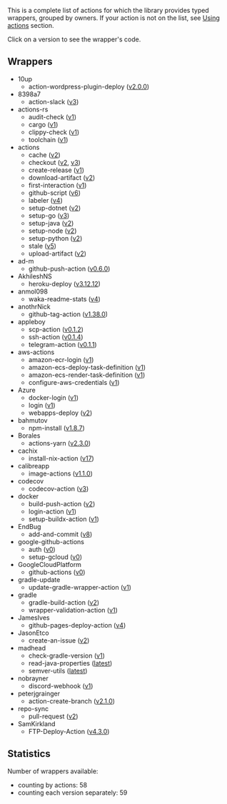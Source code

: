 This is a complete list of actions for which the library provides typed wrappers, grouped by owners. If your
action is not on the list, see [Using actions](user-guide/using-actions.md) section.

Click on a version to see the wrapper's code.

## Wrappers

* 10up
    * action-wordpress-plugin-deploy ([v2.0.0](https://github.com/krzema12/github-actions-kotlin-dsl/tree/main/library/src/gen/kotlin/it/krzeminski/githubactions/actions/10up/ActionWordpressPluginDeployV2.kt))
* 8398a7
    * action-slack ([v3](https://github.com/krzema12/github-actions-kotlin-dsl/tree/main/library/src/gen/kotlin/it/krzeminski/githubactions/actions/8398a7/ActionSlackV3.kt))
* actions-rs
    * audit-check ([v1](https://github.com/krzema12/github-actions-kotlin-dsl/tree/main/library/src/gen/kotlin/it/krzeminski/githubactions/actions/actionsrs/AuditCheckV1.kt))
    * cargo ([v1](https://github.com/krzema12/github-actions-kotlin-dsl/tree/main/library/src/gen/kotlin/it/krzeminski/githubactions/actions/actionsrs/CargoV1.kt))
    * clippy-check ([v1](https://github.com/krzema12/github-actions-kotlin-dsl/tree/main/library/src/gen/kotlin/it/krzeminski/githubactions/actions/actionsrs/ClippyCheckV1.kt))
    * toolchain ([v1](https://github.com/krzema12/github-actions-kotlin-dsl/tree/main/library/src/gen/kotlin/it/krzeminski/githubactions/actions/actionsrs/ToolchainV1.kt))
* actions
    * cache ([v2](https://github.com/krzema12/github-actions-kotlin-dsl/tree/main/library/src/gen/kotlin/it/krzeminski/githubactions/actions/actions/CacheV2.kt))
    * checkout ([v2](https://github.com/krzema12/github-actions-kotlin-dsl/tree/main/library/src/gen/kotlin/it/krzeminski/githubactions/actions/actions/CheckoutV2.kt), [v3](https://github.com/krzema12/github-actions-kotlin-dsl/tree/main/library/src/gen/kotlin/it/krzeminski/githubactions/actions/actions/CheckoutV3.kt))
    * create-release ([v1](https://github.com/krzema12/github-actions-kotlin-dsl/tree/main/library/src/gen/kotlin/it/krzeminski/githubactions/actions/actions/CreateReleaseV1.kt))
    * download-artifact ([v2](https://github.com/krzema12/github-actions-kotlin-dsl/tree/main/library/src/gen/kotlin/it/krzeminski/githubactions/actions/actions/DownloadArtifactV2.kt))
    * first-interaction ([v1](https://github.com/krzema12/github-actions-kotlin-dsl/tree/main/library/src/gen/kotlin/it/krzeminski/githubactions/actions/actions/FirstInteractionV1.kt))
    * github-script ([v6](https://github.com/krzema12/github-actions-kotlin-dsl/tree/main/library/src/gen/kotlin/it/krzeminski/githubactions/actions/actions/GithubScriptV6.kt))
    * labeler ([v4](https://github.com/krzema12/github-actions-kotlin-dsl/tree/main/library/src/gen/kotlin/it/krzeminski/githubactions/actions/actions/LabelerV4.kt))
    * setup-dotnet ([v2](https://github.com/krzema12/github-actions-kotlin-dsl/tree/main/library/src/gen/kotlin/it/krzeminski/githubactions/actions/actions/SetupDotnetV2.kt))
    * setup-go ([v3](https://github.com/krzema12/github-actions-kotlin-dsl/tree/main/library/src/gen/kotlin/it/krzeminski/githubactions/actions/actions/SetupGoV3.kt))
    * setup-java ([v2](https://github.com/krzema12/github-actions-kotlin-dsl/tree/main/library/src/gen/kotlin/it/krzeminski/githubactions/actions/actions/SetupJavaV2.kt))
    * setup-node ([v2](https://github.com/krzema12/github-actions-kotlin-dsl/tree/main/library/src/gen/kotlin/it/krzeminski/githubactions/actions/actions/SetupNodeV2.kt))
    * setup-python ([v2](https://github.com/krzema12/github-actions-kotlin-dsl/tree/main/library/src/gen/kotlin/it/krzeminski/githubactions/actions/actions/SetupPythonV2.kt))
    * stale ([v5](https://github.com/krzema12/github-actions-kotlin-dsl/tree/main/library/src/gen/kotlin/it/krzeminski/githubactions/actions/actions/StaleV5.kt))
    * upload-artifact ([v2](https://github.com/krzema12/github-actions-kotlin-dsl/tree/main/library/src/gen/kotlin/it/krzeminski/githubactions/actions/actions/UploadArtifactV2.kt))
* ad-m
    * github-push-action ([v0.6.0](https://github.com/krzema12/github-actions-kotlin-dsl/tree/main/library/src/gen/kotlin/it/krzeminski/githubactions/actions/adm/GithubPushActionV0.kt))
* AkhileshNS
    * heroku-deploy ([v3.12.12](https://github.com/krzema12/github-actions-kotlin-dsl/tree/main/library/src/gen/kotlin/it/krzeminski/githubactions/actions/akhileshns/HerokuDeployV3.kt))
* anmol098
    * waka-readme-stats ([v4](https://github.com/krzema12/github-actions-kotlin-dsl/tree/main/library/src/gen/kotlin/it/krzeminski/githubactions/actions/anmol098/WakaReadmeStatsV4.kt))
* anothrNick
    * github-tag-action ([v1.38.0](https://github.com/krzema12/github-actions-kotlin-dsl/tree/main/library/src/gen/kotlin/it/krzeminski/githubactions/actions/anothrnick/GithubTagActionV1.kt))
* appleboy
    * scp-action ([v0.1.2](https://github.com/krzema12/github-actions-kotlin-dsl/tree/main/library/src/gen/kotlin/it/krzeminski/githubactions/actions/appleboy/ScpActionV0.kt))
    * ssh-action ([v0.1.4](https://github.com/krzema12/github-actions-kotlin-dsl/tree/main/library/src/gen/kotlin/it/krzeminski/githubactions/actions/appleboy/SshActionV0.kt))
    * telegram-action ([v0.1.1](https://github.com/krzema12/github-actions-kotlin-dsl/tree/main/library/src/gen/kotlin/it/krzeminski/githubactions/actions/appleboy/TelegramActionV0.kt))
* aws-actions
    * amazon-ecr-login ([v1](https://github.com/krzema12/github-actions-kotlin-dsl/tree/main/library/src/gen/kotlin/it/krzeminski/githubactions/actions/awsactions/AmazonEcrLoginV1.kt))
    * amazon-ecs-deploy-task-definition ([v1](https://github.com/krzema12/github-actions-kotlin-dsl/tree/main/library/src/gen/kotlin/it/krzeminski/githubactions/actions/awsactions/AmazonEcsDeployTaskDefinitionV1.kt))
    * amazon-ecs-render-task-definition ([v1](https://github.com/krzema12/github-actions-kotlin-dsl/tree/main/library/src/gen/kotlin/it/krzeminski/githubactions/actions/awsactions/AmazonEcsRenderTaskDefinitionV1.kt))
    * configure-aws-credentials ([v1](https://github.com/krzema12/github-actions-kotlin-dsl/tree/main/library/src/gen/kotlin/it/krzeminski/githubactions/actions/awsactions/ConfigureAwsCredentialsV1.kt))
* Azure
    * docker-login ([v1](https://github.com/krzema12/github-actions-kotlin-dsl/tree/main/library/src/gen/kotlin/it/krzeminski/githubactions/actions/azure/DockerLoginV1.kt))
    * login ([v1](https://github.com/krzema12/github-actions-kotlin-dsl/tree/main/library/src/gen/kotlin/it/krzeminski/githubactions/actions/azure/LoginV1.kt))
    * webapps-deploy ([v2](https://github.com/krzema12/github-actions-kotlin-dsl/tree/main/library/src/gen/kotlin/it/krzeminski/githubactions/actions/azure/WebappsDeployV2.kt))
* bahmutov
    * npm-install ([v1.8.7](https://github.com/krzema12/github-actions-kotlin-dsl/tree/main/library/src/gen/kotlin/it/krzeminski/githubactions/actions/bahmutov/NpmInstallV1.kt))
* Borales
    * actions-yarn ([v2.3.0](https://github.com/krzema12/github-actions-kotlin-dsl/tree/main/library/src/gen/kotlin/it/krzeminski/githubactions/actions/borales/ActionsYarnV2.kt))
* cachix
    * install-nix-action ([v17](https://github.com/krzema12/github-actions-kotlin-dsl/tree/main/library/src/gen/kotlin/it/krzeminski/githubactions/actions/cachix/InstallNixActionV17.kt))
* calibreapp
    * image-actions ([v1.1.0](https://github.com/krzema12/github-actions-kotlin-dsl/tree/main/library/src/gen/kotlin/it/krzeminski/githubactions/actions/calibreapp/ImageActionsV1.kt))
* codecov
    * codecov-action ([v3](https://github.com/krzema12/github-actions-kotlin-dsl/tree/main/library/src/gen/kotlin/it/krzeminski/githubactions/actions/codecov/CodecovActionV3.kt))
* docker
    * build-push-action ([v2](https://github.com/krzema12/github-actions-kotlin-dsl/tree/main/library/src/gen/kotlin/it/krzeminski/githubactions/actions/docker/BuildPushActionV2.kt))
    * login-action ([v1](https://github.com/krzema12/github-actions-kotlin-dsl/tree/main/library/src/gen/kotlin/it/krzeminski/githubactions/actions/docker/LoginActionV1.kt))
    * setup-buildx-action ([v1](https://github.com/krzema12/github-actions-kotlin-dsl/tree/main/library/src/gen/kotlin/it/krzeminski/githubactions/actions/docker/SetupBuildxActionV1.kt))
* EndBug
    * add-and-commit ([v8](https://github.com/krzema12/github-actions-kotlin-dsl/tree/main/library/src/gen/kotlin/it/krzeminski/githubactions/actions/endbug/AddAndCommitV8.kt))
* google-github-actions
    * auth ([v0](https://github.com/krzema12/github-actions-kotlin-dsl/tree/main/library/src/gen/kotlin/it/krzeminski/githubactions/actions/googlegithubactions/AuthV0.kt))
    * setup-gcloud ([v0](https://github.com/krzema12/github-actions-kotlin-dsl/tree/main/library/src/gen/kotlin/it/krzeminski/githubactions/actions/googlegithubactions/SetupGcloudV0.kt))
* GoogleCloudPlatform
    * github-actions ([v0](https://github.com/krzema12/github-actions-kotlin-dsl/tree/main/library/src/gen/kotlin/it/krzeminski/githubactions/actions/googlecloudplatform/GithubActionsV0.kt))
* gradle-update
    * update-gradle-wrapper-action ([v1](https://github.com/krzema12/github-actions-kotlin-dsl/tree/main/library/src/gen/kotlin/it/krzeminski/githubactions/actions/gradleupdate/UpdateGradleWrapperActionV1.kt))
* gradle
    * gradle-build-action ([v2](https://github.com/krzema12/github-actions-kotlin-dsl/tree/main/library/src/gen/kotlin/it/krzeminski/githubactions/actions/gradle/GradleBuildActionV2.kt))
    * wrapper-validation-action ([v1](https://github.com/krzema12/github-actions-kotlin-dsl/tree/main/library/src/gen/kotlin/it/krzeminski/githubactions/actions/gradle/WrapperValidationActionV1.kt))
* JamesIves
    * github-pages-deploy-action ([v4](https://github.com/krzema12/github-actions-kotlin-dsl/tree/main/library/src/gen/kotlin/it/krzeminski/githubactions/actions/jamesives/GithubPagesDeployActionV4.kt))
* JasonEtco
    * create-an-issue ([v2](https://github.com/krzema12/github-actions-kotlin-dsl/tree/main/library/src/gen/kotlin/it/krzeminski/githubactions/actions/jasonetco/CreateAnIssueV2.kt))
* madhead
    * check-gradle-version ([v1](https://github.com/krzema12/github-actions-kotlin-dsl/tree/main/library/src/gen/kotlin/it/krzeminski/githubactions/actions/madhead/CheckGradleVersionV1.kt))
    * read-java-properties ([latest](https://github.com/krzema12/github-actions-kotlin-dsl/tree/main/library/src/gen/kotlin/it/krzeminski/githubactions/actions/madhead/ReadJavaProperties.kt))
    * semver-utils ([latest](https://github.com/krzema12/github-actions-kotlin-dsl/tree/main/library/src/gen/kotlin/it/krzeminski/githubactions/actions/madhead/SemverUtils.kt))
* nobrayner
    * discord-webhook ([v1](https://github.com/krzema12/github-actions-kotlin-dsl/tree/main/library/src/gen/kotlin/it/krzeminski/githubactions/actions/nobrayner/DiscordWebhookV1.kt))
* peterjgrainger
    * action-create-branch ([v2.1.0](https://github.com/krzema12/github-actions-kotlin-dsl/tree/main/library/src/gen/kotlin/it/krzeminski/githubactions/actions/peterjgrainger/ActionCreateBranchV2.kt))
* repo-sync
    * pull-request ([v2](https://github.com/krzema12/github-actions-kotlin-dsl/tree/main/library/src/gen/kotlin/it/krzeminski/githubactions/actions/reposync/PullRequestV2.kt))
* SamKirkland
    * FTP-Deploy-Action ([v4.3.0](https://github.com/krzema12/github-actions-kotlin-dsl/tree/main/library/src/gen/kotlin/it/krzeminski/githubactions/actions/samkirkland/FTPDeployActionV4.kt))

## Statistics

Number of wrappers available:

* counting by actions: 58
* counting each version separately: 59
